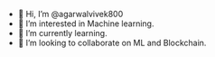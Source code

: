 - 👋 Hi, I’m @agarwalvivek800
- 👀 I’m interested in Machine learning.
- 🌱 I’m currently learning.
- 💞️ I’m looking to collaborate on ML and Blockchain.

<!---
agarwalvivek800/agarwalvivek800 is a ✨ special ✨ repository because its `README.md` (this file) appears on your GitHub profile.
You can click the Preview link to take a look at your changes.
--->
